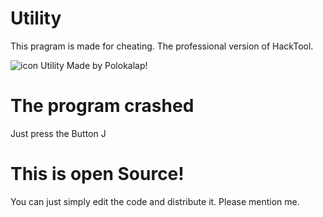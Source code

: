 # Utility
This pragram is made for cheating. The professional version of HackTool.

![icon](https://github.com/Polokalap/Utility/assets/116758671/b1fe1b9f-6fc2-4a27-8d4e-cd32e03f1bf3)
Utility
Made by Polokalap!

# The program crashed

Just press the Button J

# This is open Source!

You can just simply edit the code and distribute it. Please mention me.
